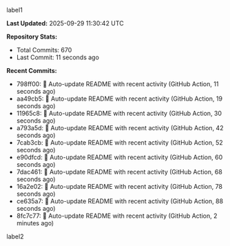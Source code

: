 
label1 
<!-- ACTIVITY_START -->
**Last Updated:** 2025-09-29 11:30:42 UTC

**Repository Stats:**
- Total Commits: 670
- Last Commit: 11 seconds ago

**Recent Commits:**
- 798ff00: 🤖 Auto-update README with recent activity (GitHub Action, 11 seconds ago)
- aa49cb5: 🤖 Auto-update README with recent activity (GitHub Action, 19 seconds ago)
- 11965c8: 🤖 Auto-update README with recent activity (GitHub Action, 30 seconds ago)
- a793a5d: 🤖 Auto-update README with recent activity (GitHub Action, 42 seconds ago)
- 7cab3cb: 🤖 Auto-update README with recent activity (GitHub Action, 52 seconds ago)
- e90dfcd: 🤖 Auto-update README with recent activity (GitHub Action, 60 seconds ago)
- 7dac461: 🤖 Auto-update README with recent activity (GitHub Action, 68 seconds ago)
- 16a2e02: 🤖 Auto-update README with recent activity (GitHub Action, 78 seconds ago)
- ce635a7: 🤖 Auto-update README with recent activity (GitHub Action, 88 seconds ago)
- 8fc7c77: 🤖 Auto-update README with recent activity (GitHub Action, 2 minutes ago)
<!-- ACTIVITY_END -->

label2
